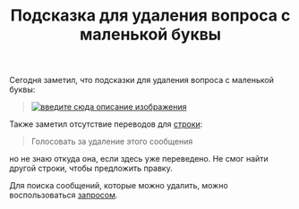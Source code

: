 ﻿---
title: "Подсказка для удаления вопроса с маленькой буквы"
se.owner.user_id: 238742
se.owner.display_name: "Andrew"
se.owner.link: "https://ru.meta.stackoverflow.com/users/238742/andrew"
se.link: "https://ru.meta.stackoverflow.com/questions/11727/%d0%9f%d0%be%d0%b4%d1%81%d0%ba%d0%b0%d0%b7%d0%ba%d0%b0-%d0%b4%d0%bb%d1%8f-%d1%83%d0%b4%d0%b0%d0%bb%d0%b5%d0%bd%d0%b8%d1%8f-%d0%b2%d0%be%d0%bf%d1%80%d0%be%d1%81%d0%b0-%d1%81-%d0%bc%d0%b0%d0%bb%d0%b5%d0%bd%d1%8c%d0%ba%d0%be%d0%b9-%d0%b1%d1%83%d0%ba%d0%b2%d1%8b"
se.question_id: 11727
se.post_type: question
---
<p>Сегодня заметил, что подсказки для удаления вопроса с маленькой буквы:</p>
<blockquote>
<p><a href="https://i.stack.imgur.com/1kEVV.png" rel="nofollow noreferrer"><img src="https://i.stack.imgur.com/1kEVV.png" alt="введите сюда описание изображения" /></a></p>
</blockquote>
<p>Также заметил отсутствие переводов для <a href="https://ru.traducir.win/strings/15766" rel="nofollow noreferrer">строки</a>:</p>
<blockquote>
<p>Голосовать за удаление этого сообщения</p>
</blockquote>
<p>но не знаю откуда она, если здесь уже переведено. Не смог найти другой строки, чтобы предложить правку.</p>
<p>Для поиска сообщений, которые можно удалить, можно воспользоваться <a href="https://ru.meta.stackoverflow.com/search?q=score%3A..-3%20is%3Aa">запросом</a>.</p>

